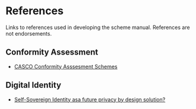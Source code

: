# References

Links to references used in developing the scheme manual. References are not endorsements.

## Conformity Assessment

* [CASCO Conformity Asssesment Schemes](https://casco.iso.org/files/live/sites/cascoregulators/files/PDF/Annex%202%20-%20Conformity%20assessment%20-%20Conformity%20assessment%20schemes.pdf)


## Digital Identity

* [Self-Sovereign Identity asa future privacy by design solution?](https://iapp.org/media/pdf/resource_center/self-sovereign-identity-whitepaper.pdf)